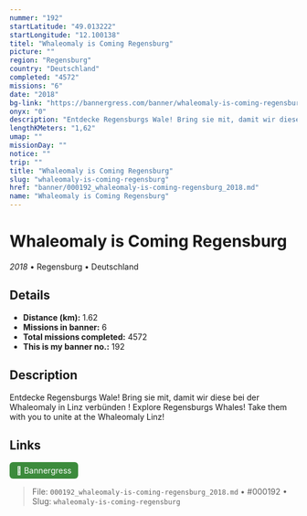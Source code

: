 ```yaml
---
nummer: "192"
startLatitude: "49.013222"
startLongitude: "12.100138"
titel: "Whaleomaly is Coming Regensburg"
picture: ""
region: "Regensburg"
country: "Deutschland"
completed: "4572"
missions: "6"
date: "2018"
bg-link: "https://bannergress.com/banner/whaleomaly-is-coming-regensburg-7a9c"
onyx: "0"
description: "Entdecke Regensburgs Wale! Bring sie mit, damit wir diese bei der Whaleomaly in Linz verbünden !\nExplore Regensburgs Whales! Take them with you to unite at the Whaleomaly Linz!"
lengthKMeters: "1,62"
umap: ""
missionDay: ""
notice: ""
trip: ""
title: "Whaleomaly is Coming Regensburg"
slug: "whaleomaly-is-coming-regensburg"
href: "banner/000192_whaleomaly-is-coming-regensburg_2018.md"
name: "Whaleomaly is Coming Regensburg"
---
```

# Whaleomaly is Coming Regensburg

*2018* • Regensburg • Deutschland





## Details
- **Distance (km):** 1.62
- **Missions in banner:** 6
- **Total missions completed:** 4572
- **This is my banner no.:** 192



## Description
Entdecke Regensburgs Wale! Bring sie mit, damit wir diese bei der Whaleomaly in Linz verbünden !
Explore Regensburgs Whales! Take them with you to unite at the Whaleomaly Linz!



## Links
<a href="https://bannergress.com/banner/whaleomaly-is-coming-regensburg-7a9c" target="_blank" style="display:inline-block;margin-right:8px;padding:6px 12px;background:#3c8b3c;color:#fff;text-decoration:none;border-radius:6px;">🔗 Bannergress</a>



> File: `000192_whaleomaly-is-coming-regensburg_2018.md`
> • #000192
> • Slug: `whaleomaly-is-coming-regensburg`
